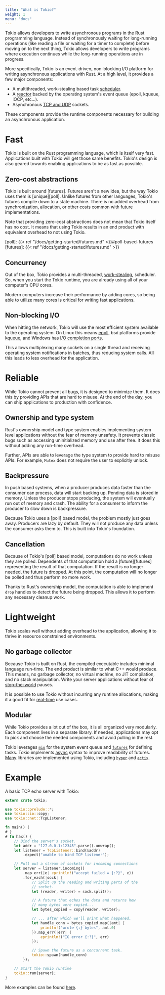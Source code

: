```yaml
---
title: "What is Tokio?"
weight: 1
menu: "docs"
---
```


Tokio allows developers to write asynchronous programs in the Rust programming
language. Instead of synchronously waiting for long-running operations (like reading
a file or waiting for a timer to complete) before moving on to the next thing,
Tokio allows developers to write programs where execution continues while the
long-running operations are in progress.

More specifically, Tokio is an event-driven, non-blocking I/O platform
for writing asynchronous applications with Rust. At a high level, it
provides a few major components:

* A multithreaded, work-stealing based task [scheduler].
* A [reactor] backed by the operating system's event queue (epoll, kqueue,
  IOCP, etc...).
* Asynchronous [TCP and UDP][net] sockets.

These components provide the runtime components necessary for building
an asynchronous application.

[net]: https://docs.rs/tokio/0.1/tokio/net/index.html
[reactor]: https://docs.rs/tokio/0.1/tokio/reactor/index.html
[scheduler]: https://tokio-rs.github.io/tokio/tokio/runtime/index.html

# Fast

Tokio is built on the Rust programming language, which is itself very
fast. Applications built with Tokio will get those same benefits. Tokio's design
is also geared towards enabling applications to be as fast as possible.

## Zero-cost abstractions

Tokio is built around [futures]. Futures aren't a new idea, but the way Tokio
uses them is [unique][poll]. Unlike futures from other languages, Tokio's
futures compile down to a state machine. There is no added overhead from
synchronization, allocation, or other costs common with future implementations.

Note that providing zero-cost abstractions does not mean that Tokio itself has
no cost. It means that using Tokio results in an end product with equivalent
overhead to not using Tokio.

[poll]: {{< ref "/docs/getting-started/futures.md" >}}#poll-based-futures
[futures]: {{< ref "/docs/getting-started/futures.md" >}}

## Concurrency

Out of the box, Tokio provides a multi-threaded, [work-stealing], scheduler. So,
when you start the Tokio runtime, you are already using all of your computer's
CPU cores.

Modern computers increase their performance by adding cores, so being able to
utilize many cores is critical for writing fast applications.

[work-stealing]: https://en.wikipedia.org/wiki/Work_stealing

## Non-blocking I/O

When hitting the network, Tokio will use the most efficient system available to
the operating system. On Linux this means [epoll], bsd platforms provide [kqueue],
and Windows has [I/O completion ports][iocp].

This allows multiplexing many sockets on a single thread and receiving
operating system notifications in batches, thus reducing system calls. All this
leads to less overhead for the application.

[epoll]: http://man7.org/linux/man-pages/man7/epoll.7.html
[kqueue]: https://www.freebsd.org/cgi/man.cgi?query=kqueue&sektion=2
[iocp]: https://docs.microsoft.com/en-us/windows/desktop/fileio/i-o-completion-ports

# Reliable

While Tokio cannot prevent all bugs, it is designed to minimize them. It does
this by providing APIs that are hard to misuse. At the end of the day, you can
ship applications to production with confidence.

## Ownership and type system

Rust's ownership model and type system enables implementing system level
applications without the fear of memory unsafety. It prevents classic bugs
such as accessing uninitialized memory and use after free. It does this without
adding any run-time overhead.

Further, APIs are able to leverage the type system to provide hard to misuse
APIs. For example, `Mutex` does not require the user to explicitly unlock.

## Backpressure

In push based systems, when a producer produces data faster than the consumer
can process, data will start backing up. Pending data is stored in memory.
Unless the producer stops producing, the system will eventually run out of
memory and crash. The ability for a consumer to inform the producer to slow down
is backpressure.

Because Tokio uses a [poll] based model, the problem mostly just goes away.
Producers are lazy by default. They will not produce any data unless the
consumer asks them to. This is built into Tokio's foundation.

## Cancellation

Because of Tokio's [poll] based model, computations do no work unless they are
polled. Dependents of that computation hold a [future][futures] representing the
result of that computation. If the result is no longer needed, the future is
dropped. At this point, the computation will no longer be polled and thus
perform no more work.

Thanks to Rust's ownership model, the computation is able to implement `drop`
handles to detect the future being dropped. This allows it to perform any
necessary cleanup work.

# Lightweight

Tokio scales well without adding overhead to the application, allowing it to
thrive in resource constrained environments.

## No garbage collector

Because Tokio is built on Rust, the compiled executable includes minimal
language run-time. The end product is similar to what C++ would produce. This
means, no garbage collector, no virtual machine, no JIT compilation, and no
stack manipulation. Write your server applications without fear of
[stop-the-world][gc] pauses.

It is possible to use Tokio without incurring any runtime allocations, making it
a good fit for [real-time] use cases.

[gc]: https://en.wikipedia.org/wiki/Garbage_collection_(computer_science)#Disadvantages
[real-time]: https://en.wikipedia.org/wiki/Real-time_computing

## Modular

While Tokio provides a lot out of the box, it is all organized very modularly.
Each component lives in a separate library. If needed, applications may opt to
pick and choose the needed components and avoid pulling in the rest.

Tokio leverages [`mio`] for the system event queue and [`futures`] for defining
tasks.  Tokio implements [async] syntax to improve readability of futures.
[Many] libraries are implemented using Tokio, including [`hyper`] and [`actix`].

[`mio`]: https://carllerche.github.io/mio/mio/index.html
[`futures`]: https://docs.rs/futures/*/futures/
[async]: https://tokio.rs/blog/2018-08-async-await/
[Many]: https://crates.io/crates/tokio/reverse_dependencies
[`hyper`]: https://hyper.rs/guides/
[`actix`]: https://actix.rs/book/actix/

# Example

A basic TCP echo server with Tokio:

```rust
extern crate tokio;

use tokio::prelude::*;
use tokio::io::copy;
use tokio::net::TcpListener;

fn main() {
# }
# fn hax() {
    // Bind the server's socket.
    let addr = "127.0.0.1:12345".parse().unwrap();
    let listener = TcpListener::bind(&addr)
        .expect("unable to bind TCP listener");

    // Pull out a stream of sockets for incoming connections
    let server = listener.incoming()
        .map_err(|e| eprintln!("accept failed = {:?}", e))
        .for_each(|sock| {
            // Split up the reading and writing parts of the
            // socket.
            let (reader, writer) = sock.split();

            // A future that echos the data and returns how
            // many bytes were copied...
            let bytes_copied = copy(reader, writer);

            // ... after which we'll print what happened.
            let handle_conn = bytes_copied.map(|amt| {
                println!("wrote {:} bytes", amt.0)
            }).map_err(|err| {
                eprintln!("IO error {:?}", err)
            });

            // Spawn the future as a concurrent task.
            tokio::spawn(handle_conn)
        });

    // Start the Tokio runtime
    tokio::run(server);
}
```

More examples can be found [here](https://github.com/tokio-rs/tokio/tree/master/examples).
